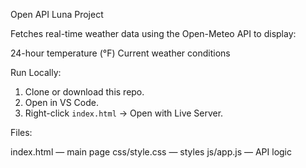 Open API Luna Project

Fetches real-time weather data using the Open-Meteo API to display:

24-hour temperature (°F)
Current weather conditions

Run Locally:

1. Clone or download this repo.
2. Open in VS Code.
3. Right-click `index.html` → Open with Live Server.

Files:

index.html — main page
css/style.css — styles
js/app.js — API logic

